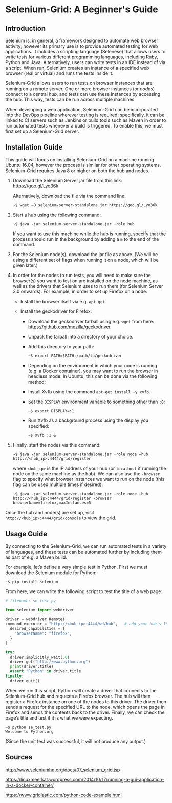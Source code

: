 # Selenium-Grid: A Beginner's Guide

## Introduction

Selenium is, in general, a framework designed to automate web browser activity; however its primary use is to provide automated testing for web applications. It includes a scripting language (Selenese) that allows users to write tests for various different programming languages, including Ruby, Python and Java. Alternatively, users can write tests in an IDE instead of via a script. When run, Selenium creates an instance of a specified web browser (real or virtual) and runs the tests inside it.

Selenium-Grid allows users to run tests on browser instances that are running on a remote server. One or more browser instances (or *nodes*) connect to a central *hub*, and tests can use these instances by accessing the hub. This way, tests can be run across multiple machines.

When developing a web application, Selenium-Grid can be incorporated into the DevOps pipeline wherever testing is required: specifically, it can be linked to CI servers such as Jenkins or build tools such as Maven in order to run automated tests whenever a build is triggered. To enable this, we must first set up a Selenium-Grid server.

## Installation Guide

This guide will focus on installing Selenium-Grid on a machine running Ubuntu 16.04, however the process is similar for other operating systems. Selenium-Grid requires Java 8 or higher on both the hub and nodes.

1.	Download the Selenium Server jar file from this link: https://goo.gl/Lyo36k
	
	Alternatively, download the file via the command line:
	
	    ~$ wget –O selenium-server-standalone.jar https://goo.gl/Lyo36k
	
2.	Start a hub using the following command: 

	    ~$ java -jar selenium-server-standalone.jar -role hub
	
	If you want to use this machine while the hub is running, specify that the process should run in the background by adding a `&` to the end of the command.
	
3.	For the Selenium node(s), download the jar file as above. (We will be using a different set of flags when running it on a node, which will be given later.)

4.	In order for the nodes to run tests, you will need to make sure the browser(s) you want to test on are installed on the node machine, as well as the drivers that Selenium uses to run them (for Selenium Server 3.0 onwards). For example, in order to set up Firefox on a node:

	*	Install the browser itself via e.g. `apt-get`.
	
	*	Install the geckodriver for Firefox:

		*	Download the geckodriver tarball using e.g. `wget` from here: https://github.com/mozilla/geckodriver
		
		*	Unpack the tarball into a directory of your choice.
		*	Add this directory to your path:
		
			    ~$ export PATH=$PATH:/path/to/geckodriver
		      
		*	Depending on the environment in which your node is running (e.g. a Docker container), you may want to run the browser in headless mode. In Ubuntu, this can be done via the following method:
		
		*	Install Xvfb using the command `apt-get install -y xvfb`.
		
		*	Set the `DISPLAY` environment variable to something other than `:0`:
		
			    ~$ export DISPLAY=:1
			    
		*	Run Xvfb as a background process using the display you specified:
		
			    ~$ Xvfb :1 &
			    
5.	Finally, start the nodes via this command:

	    ~$ java -jar selenium-server-standalone.jar -role node –hub http://<hub_ip>:4444/grid/register
	    
	where `<hub_ip>` is the IP address of your hub (or `localhost` if running the node on the same machine as the hub). We can also use the `-browser` flag to specify what browser instances we want to run on the node (this flag can be used multiple times if desired):
	
	    ~$ java -jar selenium-server-standalone.jar -role node –hub http://<hub_ip>:4444/grid/register -browser browserName=firefox,maxInstances=5
	
Once the hub and node(s) are set up, visit `http://<hub_ip>:4444/grid/console` to view the grid.


## Usage Guide

By connecting to the Selenium-Grid, we can run automated tests in a variety of languages, and these tests can be automated further by including them as part of e.g. a Maven build.

For example, let’s define a very simple test in Python. First we must download the Selenium module for Python:

```
~$ pip install selenium
```

From here, we can write the following script to test the title of a web page:

``` Python
# filename: se_test.py

from selenium import webdriver

driver = webdriver.Remote(
command_executor = "http://<hub_ip>:4444/wd/hub",	# add your hub’s IP address here
  desired_capabilities = {
    "browserName": "firefox",
  }
)

try:
  driver.implicitly_wait(30)
  driver.get("http://www.python.org")
  print(driver.title)
  assert "Python" in driver.title
finally:
  driver.quit()
```

When we run this script, Python will create a driver that connects to the Selenium-Grid hub and requests a Firefox browser. The hub will then register a Firefox instance on one of the nodes to this driver. The driver then sends a request for the specified URL to the node, which opens the page in Firefox and sends the contents back to the driver. Finally, we can check the page’s title and test if it is what we were expecting.

```
~$ python se_test.py
Welcome to Python.org
```

(Since the unit test was successful, it will not produce any output.)

## Sources

http://www.seleniumhq.org/docs/07_selenium_grid.jsp

https://linuxmeerkat.wordpress.com/2014/10/17/running-a-gui-application-in-a-docker-container/

https://www.gridlastic.com/python-code-example.html 


